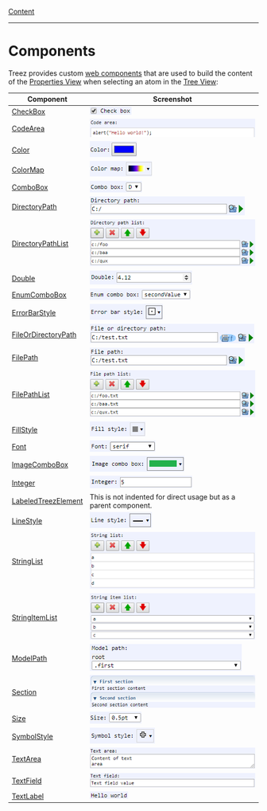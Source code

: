 [Content](../../README.md)

----

# Components

Treez provides custom [web components](https://developers.google.com/web/fundamentals/web-components) that are used to build the content of the [Properties View](../views/propertyView.md) when selecting an atom in the [Tree View](../views/treeView.md):

|Component| Screenshot |
--- | --- |
| [CheckBox](./checkBox/checkBox.md) | ![](../images/treezCheckBox.png)|
| [CodeArea](./text/code/codeArea.md) | ![](../images/treezCodeArea.png) |
| [Color](./color/color.md)| ![](../images/treezColor.png)|
| [ColorMap](./colorMap/colorMap.md)| ![](../images/treezColorMap.png)|
| [ComboBox](./comboBox/comboBox.md)| ![](../images/treezComboBox.png)|
| [DirectoryPath](./file/directoryPath.md)| ![](../images/treezDirectoryPath.png)|
| [DirectoryPathList](./list/directoryPathList.md)| ![](../images/treezDirectoryPathList.png)|
| [Double](./number/double.md)| ![](../images/treezDouble.png)|
| [EnumComboBox](./comboBox/enumComboBox.md)| ![](../images/treezEnumComboBox.png)|
| [ErrorBarStyle](./errorBarStyle/errorBarStyle.md)| ![](../images/treezErrorBarStyle.png)|
| [FileOrDirectoryPath](./file/fileOrDirectoryPath.md)| ![](../images/treezFileOrDirectoryPath.png)|
| [FilePath](./file/filePath.md)| ![](../images/treezFilePath.png)|
| [FilePathList](./list/filePathList.md)| ![](../images/treezFilePathList.png)|
| [FillStyle](./fillStyle/fillStyle.md)| ![](../images/treezFillStyle.png)|
| [Font](./font/font.md)| ![](../images/treezFont.png)|
| [ImageComboBox](./comboBox/imageComboBox.md)| ![](../images/treezImageComboBox.png)|
| [Integer](./number/integer.md)| ![](../images/treezInteger.png)|
| [LabeledTreezElement](./labeledTreezElement.md)| This is not indented for direct usage but as a parent component.|
| [LineStyle](./lineStyle/lineStyle.md)| ![](../images/treezLineStyle.png)|
| [StringList](./list/stringList.md) | ![](../images/treezStringList.png) |
| [StringItemList](./list/stringItemList.md)| ![](../images/treezStringItemList.png) |
| [ModelPath](./modelPath/modelPath.md)| ![](../images/treezModelPath.png)|
| [Section](./section/section.md)|![](../images/treezSection.png) |
| [Size](./size/size.md)| ![](../images/treezSize.png)|
| [SymbolStyle](./symbolStyle/symbolStyle.md)| ![](../images/treezSymbolStyle.png)|
| [TextArea](./text/area/textArea.md)|![](../images/treezTextArea.png) |
| [TextField](./text/field/textField.md)| ![](../images/treezTextField.png)|
| [TextLabel](./text/label/textLabel.md)| ![](../images/treezTextLabel.png)|
